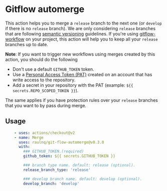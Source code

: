 # Gitflow automerge

This action helps you to merge a `release` branch to the next one (or `develop` if there is no `release` branch). We are only considering `release` branches that are following [semantic versioning](https://semver.org/) guidelines. If you're using [gitflow-workflow](https://www.atlassian.com/git/tutorials/comparing-workflows/gitflow-workflow) on your project, this action will help you to keep all your `release` branches up to date.

**Note**: If you want to trigger new workflows using merges created by this action, you should do the following

- Don't use a default `GITHUB_TOKEN` token.
- Use a [Personal Access Token (PAT)](https://docs.github.com/en/github/authenticating-to-github/creating-a-personal-access-token) created on an account that has write access to the repository. 
- Add a secret in your repository with the PAT (example: `${{ secrets.REPO_SCOPED_TOKEN }}`). 
 
The same applies if you have protection rules over your `release` branches that you want to by pass during merge.

## Usage

```yaml
    - uses: actions/checkout@v2
    - name: Merge
      uses: raulnq/git-flow-automerge@v0.3.0
      with:
        ### GITHUB_TOKEN.(required)
        github_token: ${{ secrets.GITHUB_TOKEN }}

        ### branch type name. default: release (optional).
        release_branch_type: 'release'

        ### develop branch name. default: develop (optional).
        develop_branch: 'develop'
```